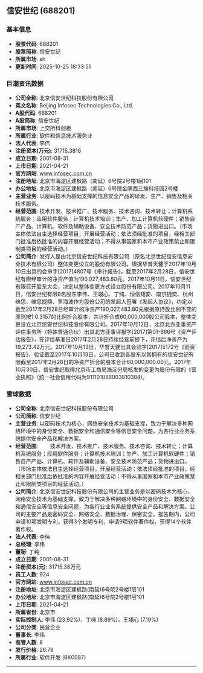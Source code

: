 ## 信安世纪 (688201)

### 基本信息

- **股票代码**: 688201
- **股票简称**: 信安世纪
- **所属市场**: sh
- **更新时间**: 2025-10-25 18:33:51

### 巨潮资讯数据

- **公司全称**: 北京信安世纪科技股份有限公司
- **英文名称**: Beijing Infosec Technologies Co., Ltd.
- **A股代码**: 688201
- **A股简称**: 信安世纪
- **所属市场**: 上交所科创板
- **所属行业**: 软件和信息技术服务业
- **法人代表**: 李伟
- **注册资本(万元)**: 31715.3816
- **成立日期**: 2001-08-31
- **上市日期**: 2021-04-21
- **官方网站**: www.infosec.com.cn
- **注册地址**: 北京市海淀区建枫路（南延）6号院2号楼1层101
- **办公地址**: 北京市海淀区建枫路（南延）6号院金隅西三旗科技园2号楼
- **主营业务**: 以密码技术为基础支撑的信息安全产品的研发、生产、销售及相关技术服务。
- **经营范围**: 技术开发、技术推广、技术服务、技术咨询、技术转让；计算机系统服务；应用软件服务；计算机技术培训；生产、加工计算机软硬件；销售自产产品、计算机、软件及辅助设备、安全技术防范产品；货物进出口。（市场主体依法自主选择经营项目，开展经营活动；依法须经批准的项目，经相关部门批准后依批准的内容开展经营活动；不得从事国家和本市产业政策禁止和限制类项目的经营活动。）
- **公司简介**: 发行人是由北京信安世纪科技有限公司（原名北京世纪信安信息安全技术有限公司）整体变更设立的股份有限公司。根据华普天健于2017年10月10日出具的会审字[2017]4807号《审计报告》，截至2017年2月28日，信安世纪有限经审计的净资产值为190,027,483.80元。2017年10月11日，信安世纪有限召开股东大会，决定以整体变更方式设立股份有限公司。2017年10月11日，信安世纪有限8名股东李伟、王翊心、丁纯、恒信翔安、南京捷奕、杭州维思、维思捷鼎、罗海波作为股份公司的发起人签署《发起人协议》，约定以截至2017年2月28日经审计的净资产190,027,483.80元根据原持股比例不变的原则按1:0.3157的比例折合股本，共计折合成60,000,000股公司股本，整体变更设立北京信安世纪科技股份有限公司。2017年10月12日，北京北方亚事资产评估事务所（特殊普通合伙）出具北方亚事评报字[2017]第01-666号《资产评估报告》，在评估基准日2017年2月28日持续经营前提下，评估后净资产为19,273.42万元。2017年10月13日，华普天健出具会验字[2017]5172号《验资报告》，验证截至2017年10月13日，公司已收到各股东以其拥有的信安世纪有限截至2017年2月28日的净资产折合的股本合计60,000,000.00元。2017年10月30日，信安世纪取得北京市工商局海淀分局核发的变更为股份有限的《营业执照》（统一社会信用代码为911101086003810384)。

### 雪球数据

- **公司全称**: 北京信安世纪科技股份有限公司
- **公司简称**: 信安世纪
- **主营业务**: 以密码技术为核心，网络安全技术为基础支撑，致力于解决多种网络环境中的身份安全、数据安全和通信安全等信息安全问题，为各行业业务系统提供安全产品和解决方案。
- **经营范围**: 　　技术开发、技术推广、技术服务、技术咨询、技术转让；计算机系统服务；应用软件服务；计算机技术培训；生产、加工计算机软硬件；销售自产产品、计算机、软件及辅助设备、安全技术防范产品；货物进出口。（市场主体依法自主选择经营项目，开展经营活动；依法须经批准的项目，经相关部门批准后依批准的内容开展经营活动；不得从事国家和本市产业政策禁止和限制类项目的经营活动。）
- **公司简介**: 北京信安世纪科技股份有限公司的主营业务是以密码技术为核心，网络安全技术为基础支撑，致力于解决多种网络环境中的身份安全、数据安全和通信安全等信息安全问题，为各行业业务系统提供安全产品和解决方案。公司的主要产品是密码安全、网络安全、数据治理、保密安全。报告期内，公司申请10项发明专利，获得3个发明专利，申请9项软件著作权，获得14个软件著作权。
- **法人代表**: 李伟
- **总经理**: 李伟
- **董秘**: 丁纯
- **成立日期**: 2001-08-31
- **注册资本(元)**: 31715.38万元
- **员工人数**: 924
- **官方网站**: www.infosec.com.cn
- **注册地址**: 北京市海淀区建枫路(南延)6号院2号楼1层101
- **办公地址**: 北京市海淀区建枫路(南延)6号院2号楼1层101
- **上市日期**: 2021-04-21
- **所属省份**: 北京市
- **实际控制人**: 李伟 (23.92%)，丁纯 (8.89%)，王翊心 (7.19%)
- **公司分类**: 民营企业
- **董事长**: 李伟
- **高管人数**: 8
- **发行价格**: 26.78
- **所属行业**: 软件开发 (BK0087)

---